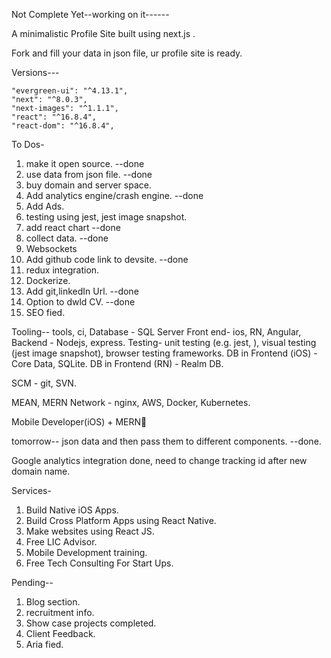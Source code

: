 Not Complete Yet--working on it------

A minimalistic Profile Site built using next.js .

Fork and fill your data in json file, ur profile site is ready.



 Versions---
     
    "evergreen-ui": "^4.13.1",
    "next": "^8.0.3",
    "next-images": "^1.1.1",
    "react": "^16.8.4",
    "react-dom": "^16.8.4",
    



To Dos-
1. make it open source. --done
2. use data from json file. --done
3. buy domain and server space.
4. Add analytics engine/crash engine. --done
5. Add Ads.
6. testing using jest, jest image snapshot.
7. add react chart --done
8. collect data. --done
9. Websockets
10. Add github code link to devsite. --done
11. redux integration.
12. Dockerize.
13. Add git,linkedIn Url. --done
14. Option to dwld CV. --done
15. SEO fied.



Tooling-- tools, ci,
Database - SQL Server
Front end- ios, RN, Angular,
Backend - Nodejs, express.
Testing- unit testing (e.g. jest, ), visual testing (jest image snapshot), browser testing frameworks.
DB in Frontend (iOS) - Core Data, SQLite.
DB in Frontend (RN) -  Realm DB.

SCM - git, SVN.


MEAN, MERN 
Network - nginx, AWS,
Docker, Kubernetes.

Mobile Developer(iOS) + MERN💨

tomorrow--
json data and then pass them to different components. --done.

Google analytics integration done, need to change tracking id after new domain name.

Services-
1. Build Native iOS Apps.
2. Build Cross Platform Apps using React Native.
3. Make websites using React JS.
4. Free LIC Advisor.
5. Mobile Development training.
6. Free Tech Consulting For Start Ups.

Pending--
1. Blog section.
2. recruitment info.
3. Show case projects completed.
4. Client Feedback.
5. Aria fied.














